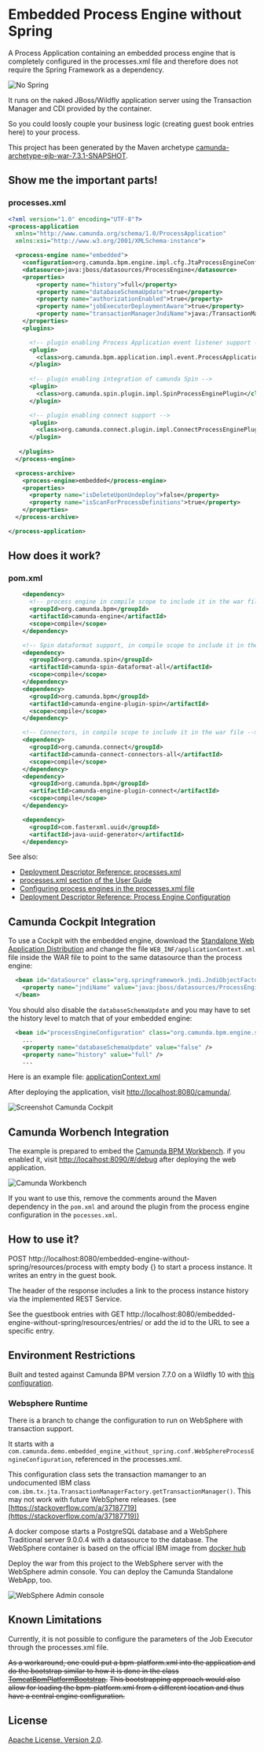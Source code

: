 # Embedded Process Engine without Spring
A Process Application containing an embedded process engine that is completely configured in the processes.xml file and therefore does not require the Spring Framework as a dependency.

![No Spring](Spring_Logo-striked-through.png)

It runs on the naked JBoss/Wildfly application server using the Transaction Manager and CDI provided by the container.

So you could loosly couple your business logic (creating guest book entries here) to your process.

This project has been generated by the Maven archetype
[camunda-archetype-ejb-war-7.3.1-SNAPSHOT](http://docs.camunda.org/latest/guides/user-guide/#process-applications-maven-project-templates-archetypes).

## Show me the important parts!

### processes.xml
```xml
<?xml version="1.0" encoding="UTF-8"?>
<process-application
  xmlns="http://www.camunda.org/schema/1.0/ProcessApplication"
  xmlns:xsi="http://www.w3.org/2001/XMLSchema-instance">

  <process-engine name="embedded">
    <configuration>org.camunda.bpm.engine.impl.cfg.JtaProcessEngineConfiguration</configuration>
    <datasource>java:jboss/datasources/ProcessEngine</datasource>
    <properties>
        <property name="history">full</property>
        <property name="databaseSchemaUpdate">true</property>
        <property name="authorizationEnabled">true</property>
        <property name="jobExecutorDeploymentAware">true</property>
        <property name="transactionManagerJndiName">java:/TransactionManager</property>
    </properties>
    <plugins>

      <!-- plugin enabling Process Application event listener support -->
      <plugin>
        <class>org.camunda.bpm.application.impl.event.ProcessApplicationEventListenerPlugin</class>
      </plugin>
      
      <!-- plugin enabling integration of camunda Spin -->
      <plugin>
        <class>org.camunda.spin.plugin.impl.SpinProcessEnginePlugin</class>
      </plugin>

      <!-- plugin enabling connect support -->
      <plugin>
        <class>org.camunda.connect.plugin.impl.ConnectProcessEnginePlugin</class>
      </plugin>
      
   </plugins>
  </process-engine>

  <process-archive>
    <process-engine>embedded</process-engine>
    <properties>
      <property name="isDeleteUponUndeploy">false</property>
      <property name="isScanForProcessDefinitions">true</property>
    </properties>
  </process-archive>

</process-application>

```

## How does it work?

### pom.xml
```xml
    <dependency>
      <!-- process engine in compile scope to include it in the war file -->
      <groupId>org.camunda.bpm</groupId>
      <artifactId>camunda-engine</artifactId>
      <scope>compile</scope>
    </dependency>

    <!-- Spin dataformat support, in compile scope to include it in the war file -->
    <dependency>
      <groupId>org.camunda.spin</groupId>
      <artifactId>camunda-spin-dataformat-all</artifactId>
      <scope>compile</scope>
    </dependency>
    <dependency>
      <groupId>org.camunda.bpm</groupId>
      <artifactId>camunda-engine-plugin-spin</artifactId>
      <scope>compile</scope>
    </dependency>

    <!-- Connectors, in compile scope to include it in the war file -->
    <dependency>
      <groupId>org.camunda.connect</groupId>
      <artifactId>camunda-connect-connectors-all</artifactId>
      <scope>compile</scope>
    </dependency>
    <dependency>
      <groupId>org.camunda.bpm</groupId>
      <artifactId>camunda-engine-plugin-connect</artifactId>
      <scope>compile</scope>
    </dependency>

    <dependency>
      <groupId>com.fasterxml.uuid</groupId>
      <artifactId>java-uuid-generator</artifactId>
    </dependency>
```

See also:

 * [Deployment Descriptor Reference: processes.xml](https://docs.camunda.org/manual/7.7/reference/deployment-descriptors/descriptors/processes-xml/)
 * [processes.xml section of the User Guide](https://docs.camunda.org/manual/7.7/user-guide/process-applications/the-processes-xml-deployment-descriptor/)
 * [Configuring process engines in the processes.xml file](https://docs.camunda.org/manual/7.7/user-guide/process-applications/the-processes-xml-deployment-descriptor/#configure-process-engines-in-the-processes-xml-file)
 * [Deployment Descriptor Reference: Process Engine Configuration](https://docs.camunda.org/manual/7.7/reference/deployment-descriptors/tags/process-engine/)

## Camunda Cockpit Integration

To use a Cockpit with the embedded engine, download the
[Standalone Web Application Distribution](http://docs.camunda.org/7.3/guides/user-guide/#introduction-download-standalone-web-application-distribution)
and change the file `WEB_INF/applicationContext.xml` file inside the WAR file to point to the same datasource than the process engine:

```xml
  <bean id="dataSource" class="org.springframework.jndi.JndiObjectFactoryBean">
    <property name="jndiName" value="java:jboss/datasources/ProcessEngine"/>
  </bean>
```

You should also disable the `databaseSchemaUpdate` and you may have to set the history level to match that of your embedded engine:

```xml
  <bean id="processEngineConfiguration" class="org.camunda.bpm.engine.spring.SpringProcessEngineConfiguration">
    ...
    <property name="databaseSchemaUpdate" value="false" />
    <property name="history" value="full" />
    ...
```

Here is an example file: [applicationContext.xml](applicationContext.xml)

After deploying the application, visit [http://localhost:8080/camunda/](http://localhost:8080/camunda/).

![Screenshot Camunda Cockpit](screenshot-camunda-cockpit.png)

## Camunda Worbench Integration

The example is prepared to embed the [Camunda BPM Workbench](https://github.com/camunda/camunda-bpm-workbench). if you enabled it,  visit [http://localhost:8090/#/debug](http://localhost:8090/#/debug) after deploying the web application.

![Camunda Workbench](screenshot-camunda-bpm-workbench.png)

If you want to use this, remove the comments around the Maven dependency in the `pom.xml` and around the plugin from the process engine configuration in the `pocesses.xml`.

## How to use it?
POST http://localhost:8080/embedded-engine-without-spring/resources/process with empty body {} to start a process instance. It writes an entry in the guest book.

The header of the response includes a link to the process instance history via the implemented REST Service.

See the guestbook entries with GET http://localhost:8080/embedded-engine-without-spring/resources/entries/ or add the id to the URL to see a specific entry.

## Environment Restrictions
Built and tested against Camunda BPM version 7.7.0 on a Wildfly 10 with [this configuration](standalone.xml).

### Websphere Runtime
There is a branch to change the configuration to run on WebSphere with transaction support. 

It starts with a `com.camunda.demo.embedded_engine_without_spring.conf.WebSphereProcessEngineConfiguration`, referenced in the processes.xml.

This configuration class sets the transaction mamanger to an undocumented IBM class `com.ibm.tx.jta.TransactionManagerFactory.getTransactionManager()`. This may not work with future WebSphere releases. (see [https://stackoverflow.com/a/37187719](https://stackoverflow.com/a/37187719))

A docker compose starts a PostgreSQL database and a WebSphere Traditional server 9.0.0.4 with a datasource to the database. The WebSphere container is based on the official IBM image from [docker hub](https://hub.docker.com/r/ibmcom/websphere-traditional/)

Deploy the war from this project to the WebSphere server with the WebSphere admin console. You can deploy the Camunda Standalone WebApp, too.

![WebSphere Admin console](websphere-admin.png)

## Known Limitations
Currently, it is not possible to configure the parameters of the Job Executor through the processes.xml file.

~~As a workaround, one could put a bpm-platform.xml into the application and do the bootstrap similar to how it is done in the class [TomcatBpmPlatformBootstrap](https://github.com/falko/camunda-bpm-platform/blob/master/engine/src/main/java/org/camunda/bpm/container/impl/tomcat/TomcatBpmPlatformBootstrap.java).~~
~~This bootstrapping approach would also allow for loading the bpm-platform.xml from a different location and thus have a central engine configuration.~~

## License
[Apache License, Version 2.0](http://www.apache.org/licenses/LICENSE-2.0).
